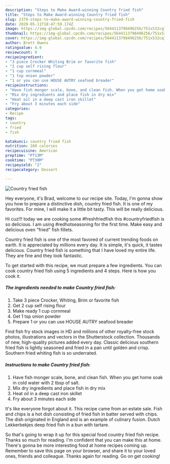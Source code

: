 ```yaml
---
description: "Steps to Make Award-winning Country fried fish"
title: "Steps to Make Award-winning Country fried fish"
slug: 2379-steps-to-make-award-winning-country-fried-fish
date: 2020-05-11T18:47:59.174Z
image: https://img-global.cpcdn.com/recipes/5644113798496256/751x532cq70/country-fried-fish-recipe-main-photo.jpg
thumbnail: https://img-global.cpcdn.com/recipes/5644113798496256/751x532cq70/country-fried-fish-recipe-main-photo.jpg
cover: https://img-global.cpcdn.com/recipes/5644113798496256/751x532cq70/country-fried-fish-recipe-main-photo.jpg
author: Brett Owens
ratingvalue: 4.9
reviewcount: 9
recipeingredient:
- "3 piece Crocker Whiting Brim or favorite fish"
- "2 cup self rising flour"
- "1 cup cornmeal"
- "1 tsp onion powder"
- "1 or you can use HOUSE AUTRY seafood breader"
recipeinstructions:
- "Have fish monger scale, bone, and clean fish. When you get home soak in cold water with 2 tbsp of salt."
- "Mix dry ingredients and place fish in dry mix"
- "Heat oil in a deep cast iron skillet"
- "Fry about 3 minutes each side"
categories:
- Recipe
tags:
- country
- fried
- fish

katakunci: country fried fish 
nutrition: 269 calories
recipecuisine: American
preptime: "PT13M"
cooktime: "PT30M"
recipeyield: "2"
recipecategory: Dessert

---
```



![Country fried fish](https://img-global.cpcdn.com/recipes/5644113798496256/751x532cq70/country-fried-fish-recipe-main-photo.jpg)

Hey everyone, it's Brad, welcome to our recipe site. Today, I'm gonna show you how to prepare a distinctive dish, country fried fish. It is one of my favorites. For mine, I will make it a little bit tasty. This will be really delicious.

Hi cuz!!! today we are cooking some #freshfriedfish this #countryfriedfish is so delicious. I am using #redhotseasoning for the first time. Make easy and delicious oven &#34;fried&#34; fish fillets.

Country fried fish is one of the most favored of current trending foods on earth. It is appreciated by millions every day. It is simple, it's quick, it tastes delicious. Country fried fish is something that I have loved my entire life. They are fine and they look fantastic.


To get started with this recipe, we must prepare a few ingredients. You can cook country fried fish using 5 ingredients and 4 steps. Here is how you cook it.

<!--inarticleads1-->

##### The ingredients needed to make Country fried fish:

1. Take 3 piece Crocker, Whiting, Brim or favorite fish
1. Get 2 cup self rising flour
1. Make ready 1 cup cornmeal
1. Get 1 tsp onion powder
1. Prepare 1 or you can use HOUSE AUTRY seafood breader


Find fish fry stock images in HD and millions of other royalty-free stock photos, illustrations and vectors in the Shutterstock collection. Thousands of new, high-quality pictures added every day. Classic delicious southern fried fish is lightly seasoned and fried in a pan until golden and crisp. Southern fried whiting fish is so underrated. 

<!--inarticleads2-->

##### Instructions to make Country fried fish:

1. Have fish monger scale, bone, and clean fish. When you get home soak in cold water with 2 tbsp of salt.
1. Mix dry ingredients and place fish in dry mix
1. Heat oil in a deep cast iron skillet
1. Fry about 3 minutes each side


It&#39;s like everyone forgot about it. This recipe came from an estate sale. Fish and chips is a hot dish consisting of fried fish in batter served with chips. The dish originated in England and is an example of culinary fusion. Dutch Lekkerbekjes deep fried fish in a bun with tartare. 

So that's going to wrap it up for this special food country fried fish recipe. Thanks so much for reading. I'm confident that you can make this at home. There's gonna be more interesting food at home recipes coming up. Remember to save this page on your browser, and share it to your loved ones, friends and colleague. Thanks again for reading. Go on get cooking!
